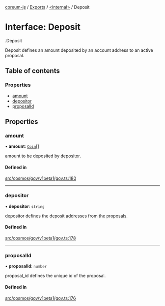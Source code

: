 [coreum-js](../README.md) / [Exports](../modules.md) / [<internal\>](../modules/internal_.md) / Deposit

# Interface: Deposit

[<internal>](../modules/internal_.md).Deposit

Deposit defines an amount deposited by an account address to an active
proposal.

## Table of contents

### Properties

- [amount](internal_.Deposit.md#amount)
- [depositor](internal_.Deposit.md#depositor)
- [proposalId](internal_.Deposit.md#proposalid)

## Properties

### amount

• **amount**: [`Coin`](../modules/internal_.md#coin)[]

amount to be deposited by depositor.

#### Defined in

[src/cosmos/gov/v1beta1/gov.ts:180](https://github.com/CooperFoundation/coreum-js/blob/f8fbe50/src/cosmos/gov/v1beta1/gov.ts#L180)

___

### depositor

• **depositor**: `string`

depositor defines the deposit addresses from the proposals.

#### Defined in

[src/cosmos/gov/v1beta1/gov.ts:178](https://github.com/CooperFoundation/coreum-js/blob/f8fbe50/src/cosmos/gov/v1beta1/gov.ts#L178)

___

### proposalId

• **proposalId**: `number`

proposal_id defines the unique id of the proposal.

#### Defined in

[src/cosmos/gov/v1beta1/gov.ts:176](https://github.com/CooperFoundation/coreum-js/blob/f8fbe50/src/cosmos/gov/v1beta1/gov.ts#L176)
